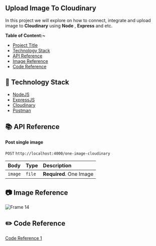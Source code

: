 ## Upload Image To Cloudinary
In this project we will explore on how to connect, integrate and upload image to **Cloudinary** using **Node** , **Express** and etc.


**Table of Content:~**
- [Project Title](#upload-image-to-cloudinary)
- [Technology Stack](#-technology-stack)
- [API Reference](#-api-reference)
- [Image Reference](#-image-reference) 
- [Code Reference](#%EF%B8%8F-code-reference) 

## 🚀 Technology Stack
- [NodeJS](https://nodejs.org/en/)
- [ExpressJS](https://expressjs.com/)
- [Cloudinary](https://cloudinary.com/)
- [Postman](https://postman.com/)


## 📚 API Reference
#### Post single image

`POST` `http://localhost:4000/one-image-cloudinary`

| Body | Type     | Description                |
| :-------- | :------- | :------------------------- |
| `image` | `file` | **Required**. One Image |

## 📷 Image Reference
![Frame 14](https://user-images.githubusercontent.com/92319348/196485724-c90e0e8f-c23b-450c-890a-2dea07607652.png)

## ✏️ Code Reference 
[Code Reference 1](https://www.topcoder.com/thrive/articles/using-cloudinary-for-image-storage-with-express)
